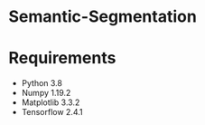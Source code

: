 # Semantic-Segmentation



# Requirements
* Python 3.8
* Numpy 1.19.2
* Matplotlib 3.3.2
* Tensorflow 2.4.1
